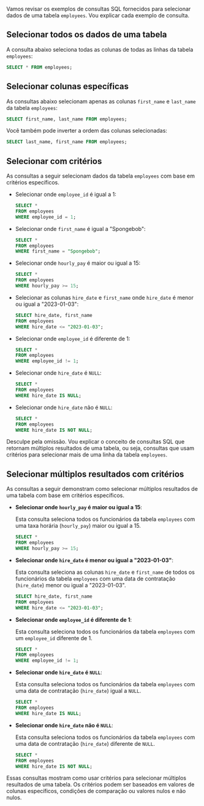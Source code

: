 Vamos revisar os exemplos de consultas SQL fornecidos para selecionar dados de uma tabela `employees`. Vou explicar cada exemplo de consulta.

## Selecionar todos os dados de uma tabela

A consulta abaixo seleciona todas as colunas de todas as linhas da tabela `employees`:

```sql
SELECT * FROM employees;
```

## Selecionar colunas específicas

As consultas abaixo selecionam apenas as colunas `first_name` e `last_name` da tabela `employees`:

```sql
SELECT first_name, last_name FROM employees;
```

Você também pode inverter a ordem das colunas selecionadas:

```sql
SELECT last_name, first_name FROM employees;
```

## Selecionar com critérios

As consultas a seguir selecionam dados da tabela `employees` com base em critérios específicos.

- Selecionar onde `employee_id` é igual a 1:

    ```sql
    SELECT *
    FROM employees
    WHERE employee_id = 1;
    ```

- Selecionar onde `first_name` é igual a "Spongebob":

    ```sql
    SELECT *
    FROM employees
    WHERE first_name = "Spongebob";
    ```

- Selecionar onde `hourly_pay` é maior ou igual a 15:

    ```sql
    SELECT *
    FROM employees
    WHERE hourly_pay >= 15;
    ```

- Selecionar as colunas `hire_date` e `first_name` onde `hire_date` é menor ou igual a "2023-01-03":

    ```sql
    SELECT hire_date, first_name
    FROM employees
    WHERE hire_date <= "2023-01-03";
    ```

- Selecionar onde `employee_id` é diferente de 1:

    ```sql
    SELECT *
    FROM employees
    WHERE employee_id != 1;
    ```

- Selecionar onde `hire_date` é `NULL`:

    ```sql
    SELECT *
    FROM employees
    WHERE hire_date IS NULL;
    ```

- Selecionar onde `hire_date` não é `NULL`:

    ```sql
    SELECT *
    FROM employees
    WHERE hire_date IS NOT NULL;
    ```

Desculpe pela omissão. Vou explicar o conceito de consultas SQL que retornam múltiplos resultados de uma tabela, ou seja, consultas que usam critérios para selecionar mais de uma linha da tabela `employees`.

## Selecionar múltiplos resultados com critérios

As consultas a seguir demonstram como selecionar múltiplos resultados de uma tabela com base em critérios específicos.

- **Selecionar onde `hourly_pay` é maior ou igual a 15**:

    Esta consulta seleciona todos os funcionários da tabela `employees` com uma taxa horária (`hourly_pay`) maior ou igual a 15.

    ```sql
    SELECT *
    FROM employees
    WHERE hourly_pay >= 15;
    ```

- **Selecionar onde `hire_date` é menor ou igual a "2023-01-03"**:

    Esta consulta seleciona as colunas `hire_date` e `first_name` de todos os funcionários da tabela `employees` com uma data de contratação (`hire_date`) menor ou igual a "2023-01-03".

    ```sql
    SELECT hire_date, first_name
    FROM employees
    WHERE hire_date <= "2023-01-03";
    ```

- **Selecionar onde `employee_id` é diferente de 1**:

    Esta consulta seleciona todos os funcionários da tabela `employees` com um `employee_id` diferente de 1.

    ```sql
    SELECT *
    FROM employees
    WHERE employee_id != 1;
    ```

- **Selecionar onde `hire_date` é `NULL`**:

    Esta consulta seleciona todos os funcionários da tabela `employees` com uma data de contratação (`hire_date`) igual a `NULL`.

    ```sql
    SELECT *
    FROM employees
    WHERE hire_date IS NULL;
    ```

- **Selecionar onde `hire_date` não é `NULL`**:

    Esta consulta seleciona todos os funcionários da tabela `employees` com uma data de contratação (`hire_date`) diferente de `NULL`.

    ```sql
    SELECT *
    FROM employees
    WHERE hire_date IS NOT NULL;
    ```

Essas consultas mostram como usar critérios para selecionar múltiplos resultados de uma tabela. Os critérios podem ser baseados em valores de colunas específicos, condições de comparação ou valores nulos e não nulos.

